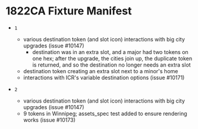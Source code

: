 # 1822CA Fixture Manifest

* `1`
  * various destination token (and slot icon) interactions with big city upgrades (issue #10147)
    * destination was in an extra slot, and a major had two tokens on one hex;
      after the upgrade, the cities join up, the duplicate token is returned,
      and so the destination no longer needs an extra slot
  * destination token creating an extra slot next to a minor's home
  * interactions with ICR's variable destination options (issue #10171)

* `2`
    * various destination token (and slot icon) interactions with big city upgrades (issue #10147)
    * 9 tokens in Winnipeg; assets_spec test added to ensure rendering works (issue #10173)

